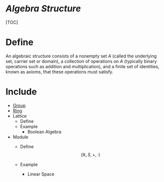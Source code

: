 # $Algebra\ Structure$

[TOC]

# Define
An algebraic structure consists of a nonempty set $A$ (called the underlying set, carrier set or domain), a collection of operations on $A$ (typically binary operations such as addition and multiplication), and a finite set of identities, known as axioms, that these operations must satisfy.

# Include

* [Group](./Group.md)
* [Ring](./Ring.md)
* Lattice 
  - Define
  - Example
    * Boolean Algebra  
* Module
  - Define
    $$(\mathbb R, S, +, \cdot)$$  
    
  - Example
    * Linear Space